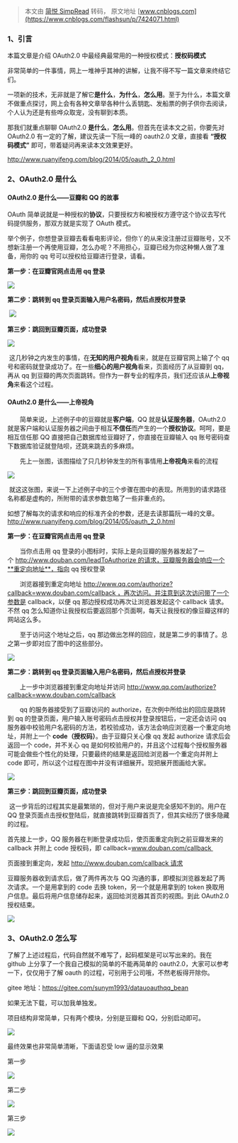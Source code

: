 > 本文由 [简悦 SimpRead](http://ksria.com/simpread/) 转码， 原文地址 [www.cnblogs.com](https://www.cnblogs.com/flashsun/p/7424071.html)

### 1、引言

本篇文章是介绍 OAuth2.0 中最经典最常用的一种授权模式：**授权码模式**

非常简单的一件事情，网上一堆神乎其神的讲解，让我不得不写一篇文章来终结它们。

一项新的技术，无非就是了解它**是什么**，**为什么**，**怎么用**。至于为什么，本篇文章不做重点探讨，网上会有各种文章举各种什么丢钥匙、发船票的例子供你去阅读，个人认为还是有些哗众取宠，没有聊到本质。

那我们就重点聊聊 OAuth2.0 **是什么**，**怎么用**。但首先在读本文之前，你要先对 OAuth2.0 有一定的了解，建议先读一下阮一峰的 oauth2.0 文章，直接看 **“授权码模式”** 即可，带着疑问再来读本文效果更好。

http://www.ruanyifeng.com/blog/2014/05/oauth_2_0.html

### 2、OAuth2.0 是什么

#### OAuth2.0 是什么——豆瓣和 QQ 的故事

OAuth 简单说就是一种授权的**协议**，只要授权方和被授权方遵守这个协议去写代码提供服务，那双方就是实现了 OAuth 模式。

举个例子，你想登录豆瓣去看看电影评论，但你丫的从来没注册过豆瓣账号，又不想新注册一个再使用豆瓣，怎么办呢？不用担心，豆瓣已经为你这种懒人做了准备，用你的 qq 号可以授权给豆瓣进行登录，请看。

**第一步：在豆瓣官网点击用 qq 登录**

**![](https://images2017.cnblogs.com/blog/1096103/201708/1096103-20170824150221230-104373567.png)**

****第二步：跳转到 qq 登录页面输入用户名密码，然后点授权并登录****

 ![](https://images2017.cnblogs.com/blog/1096103/201708/1096103-20170824151117089-994331290.png)

****第三步：跳回到豆瓣页面，成功登录****

![](https://images2017.cnblogs.com/blog/1096103/201708/1096103-20170824151220418-2113396046.png)

 这几秒钟之内发生的事情，在**无知的用户视角**看来，就是在豆瓣官网上输了个 qq 号和密码就登录成功了。在一些**细心的用户视角**看来，页面经历了从豆瓣到 qq，再从 qq 到豆瓣的两次页面跳转。但作为一群专业的程序员，我们还应该从**上帝视角**来看这个过程。

#### OAuth2.0 是什么——上帝视角

　　简单来说，上述例子中的豆瓣就是**客户端**，QQ 就是**认证服务器**，OAuth2.0 就是客户端和认证服务器之间由于相互**不信任**而产生的一个**授权协议**。呵呵，要是相互信任那 QQ 直接把自己数据库给豆瓣好了，你直接在豆瓣输入 qq 账号密码查下数据库验证就登陆呗，还跳来跳去的多麻烦。

　　先上一张图，该图描绘了只几秒钟发生的所有事情用**上帝视角**来看的流程

![](https://images2017.cnblogs.com/blog/1096103/201708/1096103-20170824142737402-1297004164.png)

 就这这张图，来说一下上述例子中的三个步骤在图中的表现。所用到的请求路径名称都是虚构的，所附带的请求参数忽略了一些非重点的。

如想了解每次的请求和响应的标准齐全的参数，还是去读那篇阮一峰的文章。http://www.ruanyifeng.com/blog/2014/05/oauth_2_0.html

**第一步：在豆瓣官网点击用 qq 登录**

　　当你点击用 qq 登录的小图标时，实际上是向豆瓣的服务器发起了一个 http://www.douban.com/leadToAuthorize 的请求，豆瓣服务器会响应一个**重定向地址**，指向 qq 授权登录

　　浏览器接到重定向地址 http://www.qq.com/authorize?callback=www.douban.com/callback ，再次访问。并注意到这次访问带了一个参数是 callback，以便 qq 那边授权成功再次让浏览器发起这个 callback 请求。不然 qq 怎么知道你让我授权后要返回那个页面啊，每天让我授权的像豆瓣这样的网站这么多。

　　至于访问这个地址之后，qq 那边做出怎样的回应，就是第二步的事情了。总之第一步即对应了图中的这些部分。

![](https://images2017.cnblogs.com/blog/1096103/201708/1096103-20170824155817777-2073704717.png)

****第二步：跳转到 qq 登录页面输入用户名密码，然后点授权并登录****

　　上一步中浏览器接到重定向地址并访问 http://www.qq.com/authorize?callback=www.douban.com/callback  

　　qq 的服务器接受到了豆瓣访问的 authorize，在次例中所给出的回应是跳转到 qq 的登录页面，用户输入账号密码点击授权并登录按钮后，一定还会访问 qq 服务器中校验用户名密码的方法，若校验成功，该方法会响应浏览器一个重定向地址，并附上一个 **code（授权码）**。由于豆瓣只关心像 qq 发起 authorize 请求后会返回一个 code，并不关心 qq 是如何校验用户的，并且这个过程每个授权服务器可能会做些个性化的处理，只要最终的结果是返回给浏览器一个重定向并附上 code 即可，所以这个过程在图中并没有详细展开。现把展开图画给大家。

![](https://images2017.cnblogs.com/blog/1096103/201708/1096103-20170824161339668-1419889465.png)

******第三步：跳回到豆瓣页面，成功登录******

 这一步背后的过程其实是最繁琐的，但对于用户来说是完全感知不到的。用户在 QQ 登录页面点击授权登陆后，就直接跳转到豆瓣首页了，但其实经历了很多隐藏的过程。

首先接上一步，QQ 服务器在判断登录成功后，使页面重定向到之前豆瓣发来的 callback 并附上 code 授权码，即 callback=www.douban.com/callback 

页面接到重定向，发起 http://www.douban.com/callback 请求

豆瓣服务器收到请求后，做了两件再次与 QQ 沟通的事，即模拟浏览器发起了两次请求。一个是用拿到的 code 去换 token，另一个就是用拿到的 token 换取用户信息。最后将用户信息储存起来，返回给浏览器其首页的视图。到此 OAuth2.0 授权结束。

![](https://images2017.cnblogs.com/blog/1096103/201708/1096103-20170824162606793-113527222.png)

### 3、OAuth2.0 怎么写

了解了上述过程后，代码自然就不难写了，起码框架是可以写出来的。我在 github 上分享了一个我自己模拟的简单的不能再简单的 oauth2.0，大家可以参考一下，仅仅用于了解 oauth 的过程，可别用于公司哦，不然老板得开除你。

gitee 地址：https://gitee.com/sunym1993/datauoauthqq_bean

如果无法下载，可以加我单独发。

项目结构非常简单，只有两个模块，分别是豆瓣和 QQ，分别启动即可。

![](https://images2017.cnblogs.com/blog/1096103/201708/1096103-20170824170114308-69112592.png)

最终效果也非常简单清晰，下面请忍受 low 逼的显示效果

第一步

![](https://images2017.cnblogs.com/blog/1096103/201708/1096103-20170824170259480-1143143487.png)

第二步

![](https://images2017.cnblogs.com/blog/1096103/201708/1096103-20170824170344011-582269854.png)

第三步

![](https://images2017.cnblogs.com/blog/1096103/201708/1096103-20170824170425652-1206143903.png)